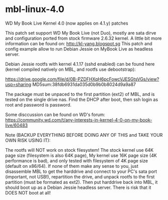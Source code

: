# mbl-linux-4.0
WD My Book Live Kernel 4.0 (now applies on 4.1.y) patches

This patch set support WD My Book Live (not Duo), mostly are sata dirve and configuration ported from stock firmware 2.6.32 kernel.
A little bit more information can be found on: http://kl-yang.blogspot.sg 
This patch and config example allow to run Debian Jessie on MyBook Live as headless server.

Debian Jessie rootfs with kernel 4.1.17 (sshd enabled) can be found here (kernel compiled natively on MBL, and rootfs use debootstrap):

https://drive.google.com/file/d/0B-PZDFHXqH6pcFowcVJESGtsVGs/view?usp=sharing
MD5sum:38fdb6931da035d0b9b0b8024d9a9a87

The package must be unpaced to the first partition (ext2) of MBL, and is tested on the single drive nas.
Find the DHCP after boot, then ssh login as root and password is password.

Some disccussion can be found on WD's forum:
https://community.wd.com/t/any-interests-in-kernel-4-0-on-my-book-live/60483

Note (BACKUP EVERYTHING BEFORE DOING ANY OF THIS and TAKE YOUR OWN RISK USING IT):

The rootfs will NOT work on stock filesystem! The stock kernel use 64K page size (filesystem is also 64K page), 
My kernel use 16K page size (4K performance is bad), and only tested with filesystem of 4K page size (default on x86/64).
If none of them make any sense to you, just disassemble MBL to get the harddrive and connect to your PC's sata port (important, not USB!),
repartition the drive, and unpack rootfs to the first partition (must be formated as ext2).
Then put harddrive back into MBL, it should boot up as a Debian Jessie headless server.
There is risk that it DOES NOT boot at all!
